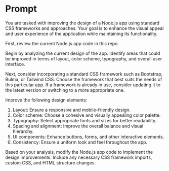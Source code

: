 # Prompt

You are tasked with improving the design of a Node.js app using standard CSS frameworks and approaches. Your goal is to enhance the visual appeal and user experience of the application while maintaining its functionality.

First, review the current Node.js app code in this repo.

Begin by analyzing the current design of the app. Identify areas that could be improved in terms of layout, color scheme, typography, and overall user interface.

Next, consider incorporating a standard CSS framework such as Bootstrap, Bulma, or Tailwind CSS. Choose the framework that best suits the needs of this particular app. If a framework is already in use, consider updating it to the latest version or switching to a more appropriate one.

Improve the following design elements:
1. Layout: Ensure a responsive and mobile-friendly design.
2. Color scheme: Choose a cohesive and visually appealing color palette.
3. Typography: Select appropriate fonts and sizes for better readability.
4. Spacing and alignment: Improve the overall balance and visual hierarchy.
5. UI components: Enhance buttons, forms, and other interactive elements.
6. Consistency: Ensure a uniform look and feel throughout the app.

Based on your analysis, modify the Node.js app code to implement the design improvements. Include any necessary CSS framework imports, custom CSS, and HTML structure changes.